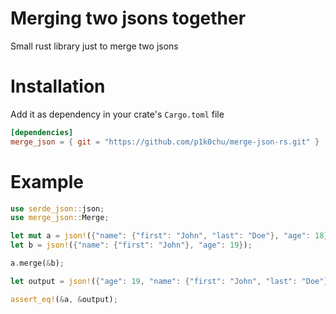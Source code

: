 # Merging two jsons together
Small rust library just to merge two jsons

# Installation
Add it as dependency in your crate's `Cargo.toml` file
```toml
[dependencies]
merge_json = { git = "https://github.com/p1k0chu/merge-json-rs.git" }
```

# Example
```rust
use serde_json::json;
use merge_json::Merge;

let mut a = json!({"name": {"first": "John", "last": "Doe"}, "age": 18});
let b = json!({"name": {"first": "John"}, "age": 19});

a.merge(&b);

let output = json!({"age": 19, "name": {"first": "John", "last": "Doe"}});

assert_eq!(&a, &output);
```
